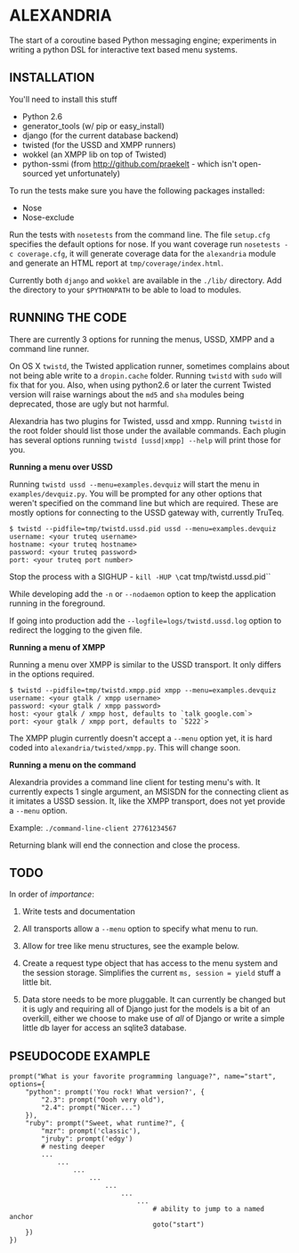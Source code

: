 ALEXANDRIA
==========

The start of a coroutine based Python messaging engine; experiments in writing a python DSL for interactive text based menu systems.

INSTALLATION
------------

You'll need to install this stuff

* Python 2.6
* generator_tools (w/ pip or easy_install)
* django (for the current database backend)
* twisted (for the USSD and XMPP runners)
* wokkel (an XMPP lib on top of Twisted)
* python-ssmi (from http://github.com/praekelt - which isn't open-sourced yet unfortunately)

To run the tests make sure you have the following packages installed:

* Nose
* Nose-exclude

Run the tests with `nosetests` from the command line. The file `setup.cfg` specifies the default options for nose. If you want coverage run `nosetests -c coverage.cfg`, it will generate coverage data for the `alexandria` module and generate an HTML report at `tmp/coverage/index.html`.

Currently both `django` and `wokkel` are available in the `./lib/` directory. Add the directory to your `$PYTHONPATH` to be able to load to modules.

RUNNING THE CODE
----------------

There are currently 3 options for running the menus, USSD, XMPP and a command line runner. 

On OS X `twistd`, the Twisted application runner, sometimes complains about not being able write to a `dropin.cache` folder. Running `twistd` with `sudo` will fix that for you. Also, when using python2.6 or later the current Twisted version will raise warnings about the `md5` and `sha` modules being deprecated, those are ugly but not harmful.

Alexandria has two plugins for Twisted, ussd and xmpp. Running `twistd` in the root folder should list those under the available commands. Each plugin has several options running `twistd [ussd|xmpp] --help` will print those for you.

**Running a menu over USSD**

Running `twistd ussd --menu=examples.devquiz` will start the menu in `examples/devquiz.py`. You will be prompted for any other options that weren't specified on the command line but which are required. These are mostly options for connecting to the USSD gateway with, currently TruTeq.

    $ twistd --pidfile=tmp/twistd.ussd.pid ussd --menu=examples.devquiz
    username: <your truteq username>
    hostname: <your truteq hostname>
    password: <your truteq password>
    port: <your truteq port number>

Stop the process with a SIGHUP - `kill -HUP \`cat tmp/twistd.ussd.pid\``

While developing add the `-n` or `--nodaemon` option to keep the application running in the foreground.

If going into production add the `--logfile=logs/twistd.ussd.log` option to redirect the logging to the given file.

**Running a menu of XMPP**

Running a menu over XMPP is similar to the USSD transport. It only differs in the options required.

    $ twistd --pidfile=tmp/twistd.xmpp.pid xmpp --menu=examples.devquiz
    username: <your gtalk / xmpp username>
    password: <your gtalk / xmpp password>
    host: <your gtalk / xmpp host, defaults to `talk google.com`>
    port: <your gtalk / xmpp port, defaults to `5222`>

The XMPP plugin currently doesn't accept a `--menu` option yet, it is hard coded into `alexandria/twisted/xmpp.py`. This will change soon.

**Running a menu on the command**

Alexandria provides a command line client for testing menu's with. It currently expects 1 single argument, an MSISDN for the connecting client as it imitates a USSD session. It, like the XMPP transport, does not yet provide a `--menu` option.

Example: `./command-line-client 27761234567`

Returning blank will end the connection and close the process.

TODO
----

In order of *importance*:

1. Write tests and documentation 

2. All transports allow a `--menu` option to specify what menu to run.

3. Allow for tree like menu structures, see the example below.

4. Create a request type object that has access to the menu system and the session storage. Simplifies the current `ms, session = yield` stuff a little bit.

5. Data store needs to be more pluggable. It can currently be changed but it is ugly and requiring all of Django just for the models is a bit of an overkill, either we choose to make use of *all* of Django or write a simple little db layer for access an sqlite3 database.


PSEUDOCODE EXAMPLE
------------------

    prompt("What is your favorite programming language?", name="start", options={
        "python": prompt('You rock! What version?', {
            "2.3": prompt("Oooh very old"),
            "2.4": prompt("Nicer...")
        }),
        "ruby": prompt("Sweet, what runtime?", {
            "mzr": prompt('classic'),
            "jruby": prompt('edgy')
            # nesting deeper
            ...
                ...
                    ...
                        ... 
                            ...
                                ...
                                    ...
                                        # ability to jump to a named anchor
                                        goto("start") 
        })
    })